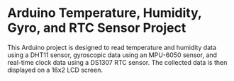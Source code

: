 # Arduino Temperature, Humidity, Gyro, and RTC Sensor Project

This Arduino project is designed to read temperature and humidity data using a DHT11 sensor, gyroscopic data using an MPU-6050 sensor, and real-time clock data using a DS1307 RTC sensor. The collected data is then displayed on a 16x2 LCD screen.

